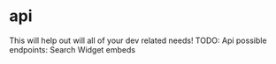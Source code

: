 # api
This will help out will all of your dev related needs!
TODO:
Api possible endpoints:
Search
Widget embeds
